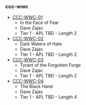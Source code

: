### ccc-wwc
* [CCC-WWC-01](http://www.dmsguild.com/product/240678/CCCWWC01-In-the-Face-of-Fear?affiliate_id=757342)
    * In the Face of Fear
    * Dave Zajac
    * Tier 1 - APL TBD - Length 2
* [CCC-WWC-02](http://www.dmsguild.com/product/240679/CCCWWC02-Dark-Waters-of-Hate?affiliate_id=757342)
    * Dark Waters of Hate
    * Dave Zajac
    * Tier 1 - APL TBD - Length 2
* [CCC-WWC-03](http://www.dmsguild.com/product/240680/CCCWWC03-Tyrant-of-the-Forgotten-Forge?affiliate_id=757342)
    * Tyrant of the Forgotten Forge
    * Dave Zajac
    * Tier 1 - APL TBD - Length 2
* [CCC-WWC-04](http://www.dmsguild.com/product/240681/CCCWWC04-The-Black-Hand?affiliate_id=757342)
    * The Black Hand
    * Dave Zajac
    * Tier 1 - APL TBD - Length 4
